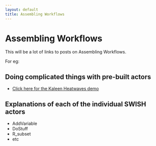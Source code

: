 ```yaml
---
layout: default
title: Assembling Workflows
---
```


# Assembling Workflows

This will be a lot of links to posts on Assembling Workflows.

For eg:

## Doing complicated things with pre-built actors 
* [Click here for the Kaleen Heatwaves demo](http://swish-climate-impact-assessment.github.io/2013/05/tutorial-hot-days-with-little-relief/)

## Explanations of each of the individual SWISH actors
* AddVariable
* DoStuff
* R_subset
* etc